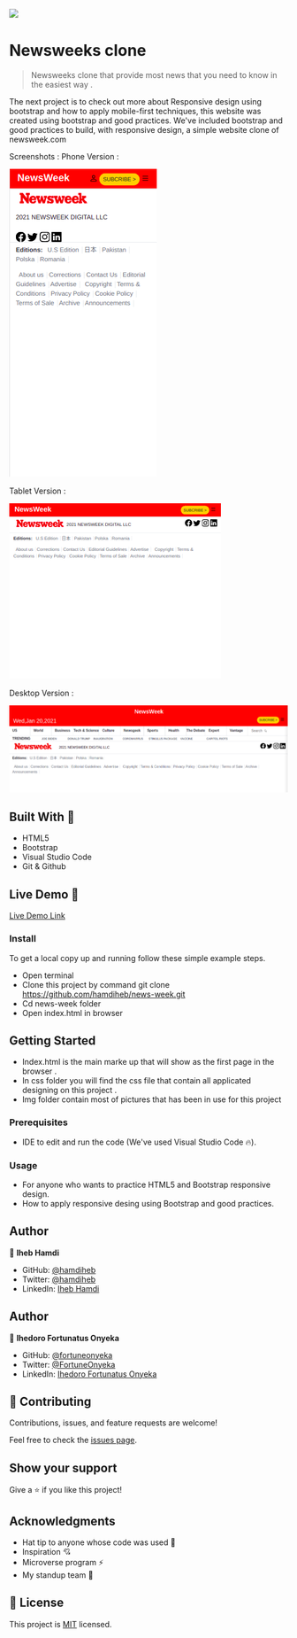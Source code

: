 ![](https://img.shields.io/badge/Microverse-blueviolet)

# Newsweeks clone

> Newsweeks clone that provide most news that you need to know in the easiest way .

The next project is to check out more about Responsive design using bootstrap and how to apply mobile-first techniques, this website was created using bootstrap and good practices. We've included bootstrap and good practices to build, with responsive design, a simple website clone of newsweek.com

Screenshots :
Phone Version :

![screenshot](./img/screenshot/phone.png)

Tablet Version :

![screenshot](./img/screenshot/tablet.png)

Desktop Version :

![screenshot](./img/screenshot/desktop.png)


## Built With 🔨

- HTML5
- Bootstrap
- Visual Studio Code
- Git & Github

## Live Demo 👀

[Live Demo Link](https://hamdiheb.github.io/news-week/)

### Install

To get a local copy up and running follow these simple example steps.
- Open terminal
- Clone this project by command git clone https://github.com/hamdiheb/news-week.git
- Cd news-week folder
- Open index.html in browser

## Getting Started 
- Index.html is the main marke up that will show as the first page in the browser .
- In css folder you will find the css file that contain all applicated designing on this project .
- Img folder contain most of pictures that has been in use for this project

### Prerequisites

- IDE to edit and run the code (We've used Visual Studio Code 🔥).

### Usage

- For anyone who wants to practice HTML5 and Bootstrap responsive design.
- How to apply responsive desing using Bootstrap and good practices.

## Author

👤 **Iheb Hamdi**

- GitHub: [@hamdiheb](https://github.com/hamdiheb)
- Twitter: [@hamdiheb](https://twitter.com/hamdiheb)
- LinkedIn: [Iheb Hamdi](https://www.linkedin.com/in/iheb-hamdi-b66084152/)

## Author

👤 **Ihedoro Fortunatus Onyeka**

- GitHub: [@fortuneonyeka ](https://github.com/fortuneonyeka)
- Twitter: [@FortuneOnyeka ](https://twitter.com/FortuneOnyeka )
- LinkedIn: [Ihedoro Fortunatus Onyeka ](https://www.linkedin.com/in/evergreen-fortune-5a43711a3/ )

## 🤝 Contributing

Contributions, issues, and feature requests are welcome!

Feel free to check the [issues page](https://github.com/hamdiheb/news-week/issues).


## Show your support

Give a ⭐️ if you like this project!


## Acknowledgments

- Hat tip to anyone whose code was used 🔰
- Inspiration 💘
- Microverse program ⚡
- My standup team 🏹

## 📝 License
This project is [MIT](./mit.md) licensed.
